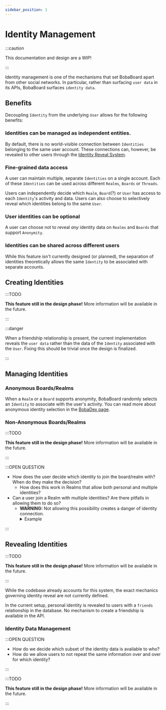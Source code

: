 ```yaml
---
sidebar_position: 1
---
```


# Identity Management

:::caution

This documentation and design are a WIP!

:::

Identity management is one of the mechanisms that set BobaBoard apart from other social networks. In particular, rather than surfacing
`user data` in its APIs, BobaBoard surfaces `identity data`.

## Benefits

Decoupling `Identity` from the underlying `User` allows for the following benefits:

### Identities can be managed as independent entities.

By default, there is no world-visible connection between `Identities` belonging to the same user account. These connections can, however, be revealed to other users through the [Identity Reveal System](#revealing-identities).

### Fine-grained data access

A user can maintain multiple, separate `Identities` on a single account. Each of these `Identities` can be used across different `Realms`, `Boards` or `Threads`.

Users can independently decide which `Realm`, `Board`(?) or `User` has access to each `Identity`'s activity and data. Users can also choose to
selectively reveal which identities belong to the same `User`.

### User identities can be optional

A user can choose not to reveal _any_ identity data on `Realms` and `Boards` that support `Anonymity`.

### Identities can be shared across different users

While this feature isn't currently designed (or planned), the separation of identities theoretically allows the same `Identity` to be associated
with separate accounts.

## Creating Identities

:::TODO

**This feature still in the design phase!** More information will be available in the future.

:::

:::danger

When a friendship relationship is present, the current implementation reveals the `user data` rather than the data of the `Identity`
associated with the `User`. Fixing this should be trivial once the design is finalized.

:::

## Managing Identities

### Anonymous Boards/Realms

When a `Realm` or a `Board` supports anonymity, BobaBoard randomly selects an `Identity` to associate with the user's activity. You can read more
about anonymous identity selection in the [BobaDex page](bobadex.md).

### Non-Anonymous Boards/Realms

:::TODO

**This feature still in the design phase!** More information will be available in the future.

:::

:::OPEN QUESTION

- How does the user decide which identity to join the board/realm with? When do they make the decision?
  - How does this work in Realms that allow both personal and multiple identities?
- Can a user join a Realm with multiple identities? Are there pitfalls in allowing them to do so?
  - **WARNING:** Not allowing this possibility creates a danger of identity connection.
    <details>
      <summary>
        Example
      </summary>
      <div>
        Alice asks Bob to join their Realm with a specific identity. Bob has already joined the Realm with a different one, 
        and is unable to do accept Alice's request. Alice can now infer that one of the identities already in the Realm belongs
        to Bob.
      </div>
    </details>

:::

## Revealing Identities

:::TODO

**This feature still in the design phase!** More information will be available in the future.

:::

While the codebase already accounts for this system, the exact mechanics governing identity reveal are not currently defined.

In the current setup, personal identity is revealed to users with a `friends` relationship in the database. No mechanism to create a friendship
is available in the API.

### Identity Data Management

:::OPEN QUESTION

- How do we decide which subset of the identity data is available to who?
- How do we allow users to not repeat the same information over and over for which identity?

:::

:::TODO

**This feature still in the design phase!** More information will be available in the future.

:::
